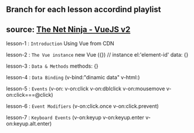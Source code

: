 ## Branch for each lesson accordind playlist
## source: [The Net Ninja - VueJS v2](https://youtube.com/playlist?list=PL4cUxeGkcC9gQcYgjhBoeQH7wiAyZNrYa)


lesson-1 : `Introduction`
            Using Vue from CDN

lesson-2 : `The Vue instance`
            new Vue ({})  // instance
              el:'element-id'
              data: {}

lesson-3 : `Data & Methods`
              methods: {}

lesson-4 : `Data Binding` (v-bind:"dinamic data" v-html:)

lesson-5 : `Events` (v-on: v-on:click v-on:dblclick v-on:mousemove v-on:click===@click)

lesson-6 : `Event Modifiers` (v-on:click.once v-on:click.prevent)

lesson-7 : `Keyboard Events` (v-on:keyup v-on:keyup.enter v-on:keyup.alt.enter)